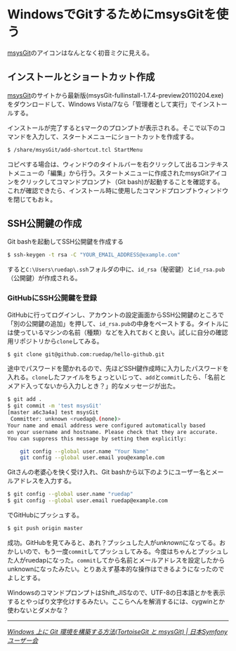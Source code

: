 # WindowsでGitするためにmsysGitを使う

[msysGit](http://code.google.com/p/msysgit/)のアイコンはなんとなく初音ミクに見える。

<!-- READMORE -->


## インストールとショートカット作成

[msysGit](http://code.google.com/p/msysgit/)のサイトから最新版(msysGit-fullinstall-1.7.4-preview20110204.exe)をダウンロードして、Windows Vista/7なら「管理者として実行」でインストールする。

インストールが完了すると`$`マークのプロンプトが表示される。そこで以下のコマンドを入力して、スタートメニューにショートカットを作成する。

~~~ sh
$ /share/msysGit/add-shortcut.tcl StartMenu
~~~

コピペする場合は、ウィンドウのタイトルバーを右クリックして出るコンテキストメニューの「編集」から行う。スタートメニューに作成されたmsysGitアイコンをクリックしてコマンドプロンプト（Git bash)が起動することを確認する。これが確認できたら、インストール時に使用したコマンドプロンプトウィンドウを閉じてもおｋ。


## SSH公開鍵の作成

Git bashを起動してSSH公開鍵を作成する

~~~ sh
$ ssh-keygen -t rsa -C "YOUR_EMAIL_ADDRESS@example.com"
~~~

すると`C:\Users\ruedap\.ssh`フォルダの中に、`id_rsa`（秘密鍵）と`id_rsa.pub`（公開鍵）が作成される。


### GitHubにSSH公開鍵を登録

GitHubに行ってログインし、アカウントの設定画面からSSH公開鍵のところで「別の公開鍵の追加」を押して、`id_rsa.pub`の中身をペーストする。タイトルには使っているマシンの名前（種類）などを入れておくと良い。試しに自分の確認用リポジトリから`clone`してみる。

~~~ sh
$ git clone git@github.com:ruedap/hello-github.git
~~~

途中でパスワードを聞かれるので、先ほどSSH鍵作成時に入力したパスワードを入れる。`clone`したファイルをちょっといじって、`add`と`commit`したら、「名前とメアド入ってないから入力しとき？」的なメッセージが出た。

~~~ sh
$ git add .
$ git commit -m 'test msysGit'
[master a6c3a4a] test msysGit
 Committer: unknown <ruedap@.(none)>
Your name and email address were configured automatically based
on your username and hostname. Please check that they are accurate.
You can suppress this message by setting them explicitly:

    git config --global user.name "Your Name"
    git config --global user.email you@example.com
~~~

Gitさんの老婆心を快く受け入れ、Git bashから以下のようにユーザー名とメールアドレスを入力する。

~~~ sh
$ git config --global user.name "ruedap"
$ git config --global user.email ruedap@example.com
~~~

でGitHubにプッシュする。

~~~ sh
$ git push origin master
~~~

成功。GitHubを見てみると、あれ？プッシュした人が*unknown*になってる。おかしいので、もう一度`commit`してプッシュしてみる。今度はちゃんとプッシュした人がruedapになった。`commit`してから名前とメールアドレスを設定したからunknownになったみたい。とりあえず基本的な操作はできるようになったのでよしとする。

WindowsのコマンドプロンプトはShift\_JISなので、UTF-8の日本語とかを表示するとやっぱり文字化けするみたい。ここらへんを解消するには、cygwinとか使わないとダメかな？

* * *

<cite>[Windows 上に Git 環境を構築する方法(TortoiseGit と msysGit) \| 日本Symfonyユーザー会](http://www.symfony.gr.jp/git/setup-git-windows)</cite>
